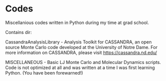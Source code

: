 # Codes

Miscellanious codes written in Python during my time at grad school.

Contains dir:

CassandraAnalysisLibrary - Analysis Toolkit for CASSANDRA, an open source Monte Carlo code developed at the University of Notre Dame. For more information on CASSANDRA, please visit https://cassandra.nd.edu/

MISCELLANEOUS - Basic LJ Monte Carlo and Molecular Dynamics scripts. Code is not optimized at all and was written at a time I was first learning Python. (You have been forewarned!)
